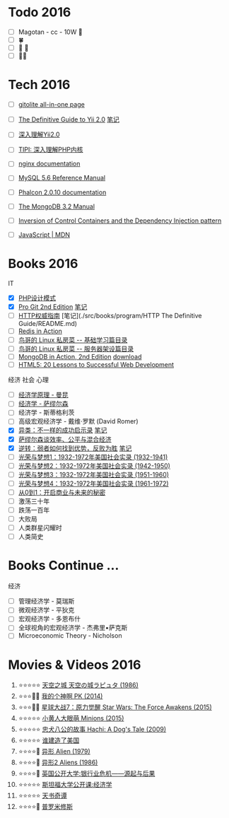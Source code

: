 # Todo 2016

- [ ] Magotan - cc - 10W :car:
- [ ] :four_leaf_clover:
- [ ] :boy: :girl:
- [ ] :city_sunrise::city_sunset:

# Tech 2016

- [ ] [gitolite all-in-one page](http://gitolite.com/gitolite/gitolite.html)
- [ ] [The Definitive Guide to Yii 2.0](http://www.yiiframework.com/doc-2.0/guide-index.html) [笔记](https://github.com/glauca/document/blob/master/src/php/framework/yii/README.md)
- [ ] [深入理解Yii2.0](http://www.digpage.com/)
- [ ] [TIPI: 深入理解PHP内核](http://www.php-internals.com/)
- [ ] [nginx documentation](http://nginx.org/en/docs/)
- [ ] [MySQL 5.6 Reference Manual](http://dev.mysql.com/doc/refman/5.6/en/)
- [ ] [Phalcon 2.0.10 documentation](https://docs.phalconphp.com/en/latest/index.html)
- [ ] [The MongoDB 3.2 Manual](https://docs.mongodb.org/manual/)
- [ ] [Inversion of Control Containers and the Dependency Injection pattern](http://martinfowler.com/articles/injection.html)
- [ ] [JavaScript | MDN](https://developer.mozilla.org/en-US/docs/Web/JavaScript)


# Books 2016

IT

- [X] [PHP设计模式](https://book.douban.com/subject/4865086/)
- [X] [Pro Git 2nd Edition](https://git-scm.com/book/en/v2) [笔记](https://github.com/glauca/document/blob/master/src/vcs/git.md)
- [ ] [HTTP权威指南](https://book.douban.com/subject/10746113/) [笔记](./src/books/program/HTTP The Definitive Guide/README.md)
- [ ] [Redis in Action](https://book.douban.com/subject/10597898/)
- [ ] [鸟哥的 Linux 私房菜 -- 基础学习篇目录](http://vbird.dic.ksu.edu.tw/linux_basic/linux_basic.php)
- [ ] [鸟哥的 Linux 私房菜 -- 服务器架设篇目录](http://vbird.dic.ksu.edu.tw/linux_server/)
- [ ] [MongoDB in Action, 2nd Edition](https://book.douban.com/subject/26723983/) [download](http://pan.baidu.com/s/1dFnsNfF)
- [ ] [HTML5: 20 Lessons to Successful Web Development](https://book.douban.com/subject/26629912/)

经济 社会 心理

- [ ] [经济学原理 - 曼昆](http://yuedu.163.com/source/d81f8e114d684605a7e69da85d1a4f6b_4)
- [ ] [经济学 - 萨缪尔森](https://book.douban.com/subject/25767311/)
- [ ] 经济学 - 斯蒂格利茨
- [ ] 高级宏观经济学 - 戴维·罗默 (David Romer)
- [X] [异类：不一样的成功启示录](https://book.douban.com/subject/25863621/) [笔记](./src/books/management/Outliers/README.md)
- [X] [萨缪尔森谈效率、公平与混合经济](https://book.douban.com/subject/10540192/)
- [X] [逆转：弱者如何找到优势，反败为胜](https://book.douban.com/subject/20480678/) [笔记](./src/books/management/David_and_Goliath/README.md)
- [ ] [光荣与梦想1：1932-1972年美国社会实录 (1932-1941)](https://book.douban.com/subject/26314948/)
- [ ] [光荣与梦想2：1932-1972年美国社会实录 (1942-1950)](https://book.douban.com/subject/26314950/)
- [ ] [光荣与梦想3：1932-1972年美国社会实录 (1951-1960)](https://book.douban.com/subject/26314951/)
- [ ] [光荣与梦想4：1932-1972年美国社会实录 (1961-1972)](https://book.douban.com/subject/26314952/)
- [ ] [从0到1：开启商业与未来的秘密](https://book.douban.com/subject/26297606/)
- [ ] 激荡三十年
- [ ] 跌荡一百年
- [ ] 大败局
- [ ] 人类群星闪耀时
- [ ] 人类简史

# Books Continue ...

经济

- [ ] 管理经济学 - 莫瑞斯
- [ ] 微观经济学 - 平狄克
- [ ] 宏观经济学 - 多恩布什
- [ ] 全球视角的宏观经济学 - 杰弗里•萨克斯
- [ ] Microeconomic Theory - Nicholson

# Movies & Videos 2016

1. :star::star::star::star::star: [天空之城 天空の城ラピュタ (1986)](https://movie.douban.com/subject/1291583/)
1. :star::star::star::dizzy::dizzy: [我的个神啊 PK (2014)](https://movie.douban.com/subject/10741643/)
1. :star::star::star::dizzy::dizzy: [星球大战7：原力觉醒 Star Wars: The Force Awakens (2015)](https://movie.douban.com/subject/20326665/)
1. :star::star::star::star::star: [小黄人大眼萌 Minions (2015)](https://movie.douban.com/subject/11624706/)
1. :star::star::star::star::star: [忠犬八公的故事  Hachi: A Dog's Tale (2009)](https://movie.douban.com/subject/3011091/)
1. :star::star::star::star::star: [ 谁建造了美国 ](http://open.163.com/movie/2014/4/2/V/M9OI1SF08_M9OIE9N2V.html)
1. :star::star::star::star::dizzy: [异形 Alien (1979)](https://movie.douban.com/subject/1300868/)
1. :star::star::star::star::dizzy: [异形2 Aliens (1986)](https://movie.douban.com/subject/1293792/)
1. :star::star::star::star::dizzy: [英国公开大学:银行业危机——源起与后果](http://open.163.com/special/opencourse/banking.html)
1. :star::star::star::star::star: [斯坦福大学公开课:经济学](http://v.163.com/special/economics/)
1. :star::star::star::star::star: [天书奇谭](https://movie.douban.com/subject/1428581/)
1. :star::star::star::star::dizzy: [普罗米修斯](https://movie.douban.com/subject/3771562/)